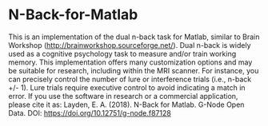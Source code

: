 # N-Back-for-Matlab
This is an implementation of the dual n-back task for Matlab, similar to Brain Workshop (http://brainworkshop.sourceforge.net/). Dual n-back is widely used as a cognitive psychology task to measure and/or train working memory. This implementation offers many customization options and may be suitable for research, including within the MRI scanner. For instance, you can precisely control the number of lure or interference trials (i.e., n-back +/- 1). Lure trials require executive control to avoid indicating a match in error.  If you use the software in research or a commercial application, please cite it as:  Layden, E. A. (2018). N-Back for Matlab. G-Node Open Data. DOI: https://doi.org/10.12751/g-node.f87128
